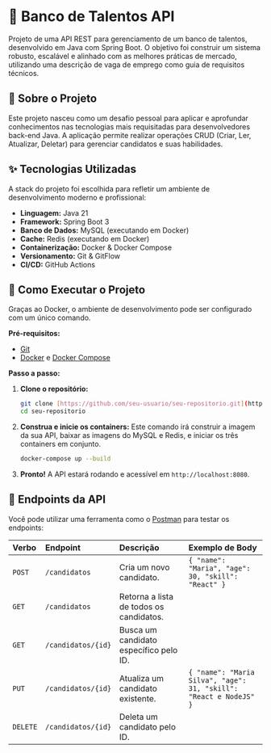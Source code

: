 # 🏦 Banco de Talentos API

Projeto de uma API REST para gerenciamento de um banco de talentos, desenvolvido em Java com Spring Boot. O objetivo foi construir um sistema robusto, escalável e alinhado com as melhores práticas de mercado, utilizando uma descrição de vaga de emprego como guia de requisitos técnicos.

## 🎯 Sobre o Projeto

Este projeto nasceu como um desafio pessoal para aplicar e aprofundar conhecimentos nas tecnologias mais requisitadas para desenvolvedores back-end Java. A aplicação permite realizar operações CRUD (Criar, Ler, Atualizar, Deletar) para gerenciar candidatos e suas habilidades.

## ✨ Tecnologias Utilizadas

A stack do projeto foi escolhida para refletir um ambiente de desenvolvimento moderno e profissional:

* **Linguagem:** Java 21
* **Framework:** Spring Boot 3
* **Banco de Dados:** MySQL (executando em Docker)
* **Cache:** Redis (executando em Docker)
* **Containerização:** Docker & Docker Compose
* **Versionamento:** Git & GitFlow
* **CI/CD:** GitHub Actions

## 🚀 Como Executar o Projeto

Graças ao Docker, o ambiente de desenvolvimento pode ser configurado com um único comando.

**Pré-requisitos:**
* [Git](https://git-scm.com/)
* [Docker](https://www.docker.com/) e [Docker Compose](https://docs.docker.com/compose/)

**Passo a passo:**

1.  **Clone o repositório:**
    ```bash
    git clone [https://github.com/seu-usuario/seu-repositorio.git](https://github.com/seu-usuario/seu-repositorio.git)
    cd seu-repositorio
    ```

2.  **Construa e inicie os containers:**
    Este comando irá construir a imagem da sua API, baixar as imagens do MySQL e Redis, e iniciar os três containers em conjunto.
    ```bash
    docker-compose up --build
    ```

3.  **Pronto!** A API estará rodando e acessível em `http://localhost:8080`.

## 📝 Endpoints da API

Você pode utilizar uma ferramenta como o [Postman](https://www.postman.com/) para testar os endpoints:

| Verbo | Endpoint | Descrição | Exemplo de Body |
| :--- | :--- | :--- | :--- |
| `POST` | `/candidatos` | Cria um novo candidato. | `{ "name": "Maria", "age": 30, "skill": "React" }` |
| `GET` | `/candidatos` | Retorna a lista de todos os candidatos. | |
| `GET` | `/candidatos/{id}` | Busca um candidato específico pelo ID. | |
| `PUT` | `/candidatos/{id}` | Atualiza um candidato existente. | `{ "name": "Maria Silva", "age": 31, "skill": "React e NodeJS" }` |
| `DELETE`| `/candidatos/{id}` | Deleta um candidato pelo ID. | |